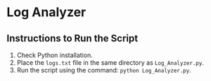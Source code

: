 # Log Analyzer

## Instructions to Run the Script
1. Check Python installation.
2. Place the `logs.txt` file in the same directory as `Log_Analyzer.py`.
3. Run the script using the command: `python Log_Analyzer.py`.

